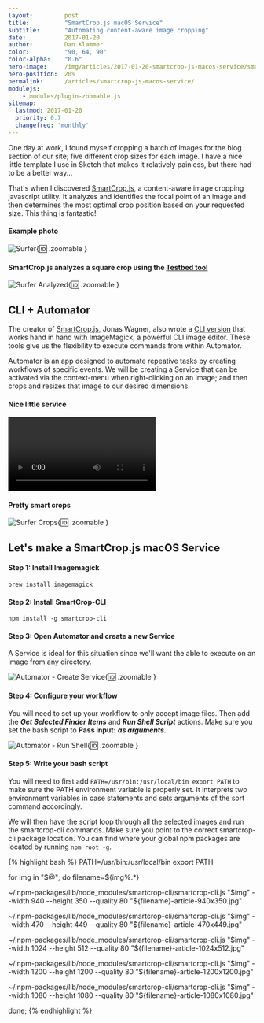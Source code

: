 ```yaml
---
layout:         post
title:          "SmartCrop.js macOS Service"
subtitle:       "Automating content-aware image cropping"
date:           2017-01-20
author:         Dan Klammer
color:          "90, 64, 90"
color-alpha:    "0.6"
hero-image:     /img/articles/2017-01-20-smartcrop-js-macos-service/smartcrop-js-macos-service-hero.jpg
hero-position:  20%
permalink:      /articles/smartcrop-js-macos-service/
modulejs:
    - modules/plugin-zoomable.js
sitemap:
  lastmod: 2017-01-20
  priority: 0.7
  changefreq: 'monthly'
---
```


One day at work, I found myself cropping a batch of images for the blog section of our site; five different crop sizes for each image. I have a nice little template I use in Sketch that makes it relatively painless, but there had to be a better way...

That's when I discovered [SmartCrop.js], a content-aware image cropping javascript utility. It analyzes and identifies the focal point of an image and then determines the most optimal crop position based on your requested size. This thing is fantastic!

#### **Example photo**

![Surfer](/img/articles/2017-01-20-smartcrop-js-macos-service/smartcrop-js-macos-service-hero.jpg){:id: .zoomable }


#### **SmartCrop.js analyzes a square crop using the [Testbed tool]**

![Surfer Analyzed](/img/articles/2017-01-20-smartcrop-js-macos-service/surfer-analyzed.jpg){:id: .zoomable }



## CLI + Automator

The creator of [SmartCrop.js], Jonas Wagner, also wrote a [CLI version] that works hand in hand with ImageMagick, a powerful CLI image editor. These tools give us the flexibility to execute commands from within Automator.

Automator is an app designed to automate repeative tasks by creating workflows of specific events. We will be creating a Service that can be activated via the context-menu when right-clicking on an image; and then crops and resizes that image to our desired dimensions.


#### **Nice little service**

<p><video src="/img/articles/2017-01-20-smartcrop-js-macos-service/surfer-generate.mp4" autoplay loop class="zoomable"></video></p>


#### **Pretty smart crops**

![Surfer Crops](/img/articles/2017-01-20-smartcrop-js-macos-service/surfer-crops.jpg){:id: .zoomable }



## Let's make a SmartCrop.js macOS Service

#### **Step 1: Install Imagemagick**  
`brew install imagemagick`

#### **Step 2: Install SmartCrop-CLI**  
`npm install -g smartcrop-cli`

#### **Step 3: Open Automator and create a new Service**

A Service is ideal for this situation since we'll want the able to execute on an image from any directory.

![Automator - Create Service](/img/articles/2017-01-20-smartcrop-js-macos-service/automator-service.png){:id: .zoomable }


#### **Step 4: Configure your workflow**  

You will need to set up your workflow to only accept image files. Then add the ***Get Selected Finder Items*** and ***Run Shell Script*** actions. Make sure you set the bash script to **Pass input:** ***as arguments***.

![Automator - Run Shell](/img/articles/2017-01-20-smartcrop-js-macos-service/automator-run-shell.png){:id: .zoomable }


#### **Step 5: Write your bash script**  

You will need to first add `PATH=/usr/bin:/usr/local/bin export PATH` to make sure the PATH environment variable is properly set. It interprets two environment variables in case statements and sets arguments of the sort command accordingly. 

We will then have the script loop through all the selected images and run the smartcrop-cli commands. Make sure you point to the correct smartcrop-cli package location. You can find where your global npm packages are located by running `npm root -g`.


{% highlight bash %}
PATH=/usr/bin:/usr/local/bin export PATH

for img in "$@"; do
  filename=${img%.*}

  ~/.npm-packages/lib/node_modules/smartcrop-cli/smartcrop-cli.js "$img" --width 940 --height 350 --quality 80 "${filename}-article-940x350.jpg"

  ~/.npm-packages/lib/node_modules/smartcrop-cli/smartcrop-cli.js "$img" --width 470 --height 449 --quality 80 "${filename}-article-470x449.jpg"

  ~/.npm-packages/lib/node_modules/smartcrop-cli/smartcrop-cli.js "$img" --width 1024 --height 512 --quality 80 "${filename}-article-1024x512.jpg"

  ~/.npm-packages/lib/node_modules/smartcrop-cli/smartcrop-cli.js "$img" --width 1200 --height 1200 --quality 80 "${filename}-article-1200x1200.jpg"

  ~/.npm-packages/lib/node_modules/smartcrop-cli/smartcrop-cli.js "$img" --width 1080 --height 1080 --quality 80 "${filename}-article-1080x1080.jpg"

done;
{% endhighlight %}



[SmartCrop.js]: https://github.com/jwagner/smartcrop.js
[CLI version]: https://github.com/jwagner/smartcrop-cli
[smartcrop-cli]: https://github.com/jwagner/smartcrop-cli
[ImageMagick]: https://www.imagemagick.org/
[Testbed tool]: https://29a.ch/sandbox/2014/smartcrop/examples/testbed.html

